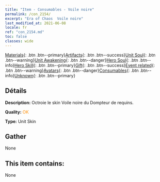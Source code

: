 ```yaml
---
title: "Item - Consumables - Voile noire"
permalink: /con_2154/
excerpt: "Era of Chaos  Voile noire"
last_modified_at: 2021-06-08
locale: fr
ref: "con_2154.md"
toc: false
classes: wide
---
```

 [Materials](/ItemsFR/){: .btn .btn--primary}[Artifacts](/ItemsFR/Artifacts/){: .btn .btn--success}[Unit Soul](/ItemsFR/UnitSoul/){: .btn .btn--warning}[Unit Awakening](/ItemsFR/UnitAwakening/){: .btn .btn--danger}[Hero Soul](/ItemsFR/HeroSoul/){: .btn .btn--info}[Hero Skill](/ItemsFR/HeroSkill/){: .btn .btn--primary}[Gift](/ItemsFR/Gift/){: .btn .btn--success}[Event related](/ItemsFR/Events/){: .btn .btn--warning}[Avatars](/ItemsFR/Avatars/){: .btn .btn--danger}[Consumables](/ItemsFR/Consumables/){: .btn .btn--info}[Unknown](/ItemsFR/Unknown/){: .btn .btn--primary}

## Détails
 **Description:** Octroie le skin Voile noire du Dompteur de requins.

 **Quality:** <span style="color: #FF8C00">OK</span>

 **Type:** Unit Skin

## Gather

  None

## This item contains:

  None

